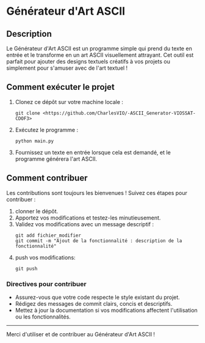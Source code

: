 # Générateur d'Art ASCII

## Description
Le Générateur d'Art ASCII est un programme simple qui prend du texte en entrée et le transforme en un art ASCII visuellement attrayant. Cet outil est parfait pour ajouter des designs textuels créatifs à vos projets ou simplement pour s'amuser avec de l'art textuel !

## Comment exécuter le projet

1. Clonez ce dépôt sur votre machine locale :
   ```
   git clone <https://github.com/CharlesVIO/-ASCII_Generator-VIOSSAT-CDOF3>
   ```


2. Exécutez le programme :
   ```
   python main.py
   ```

3. Fournissez un texte en entrée lorsque cela est demandé, et le programme générera l'art ASCII.

## Comment contribuer

Les contributions sont toujours les bienvenues ! Suivez ces étapes pour contribuer :

1. clonner le dépôt.
2. Apportez vos modifications et testez-les minutieusement.
4. Validez vos modifications avec un message descriptif :
   ```
   git add fichier_modifier
   git commit -m "Ajout de la fonctionnalité : description de la fonctionnalité"
   ```
5. push vos modifications:
   ```
   git push
   ```

### Directives pour contribuer
- Assurez-vous que votre code respecte le style existant du projet.
- Rédigez des messages de commit clairs, concis et descriptifs.
- Mettez à jour la documentation si vos modifications affectent l'utilisation ou les fonctionnalités.

---

Merci d'utiliser et de contribuer au Générateur d'Art ASCII !

